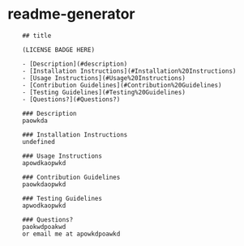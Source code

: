 # readme-generator


        ## title

        (LICENSE BADGE HERE)

        - [Description](#description)
        - [Installation Instructions](#Installation%20Instructions)
        - [Usage Instructions](#Usage%20Instructions)
        - [Contribution Guidelines](#Contribution%20Guidelines)
        - [Testing Guidelines](#Testing%20Guidelines)
        - [Questions?](#Questions?)

        ### Description
        paowkda
        
        ### Installation Instructions
        undefined
        
        ### Usage Instructions
        apowdkaopwkd
    
        ### Contribution Guidelines
        paowkdaopwkd

        ### Testing Guidelines
        apwodkaopwkd
        
        ### Questions?
        paokwdpoakwd
        or email me at apowkdpoawkd
        